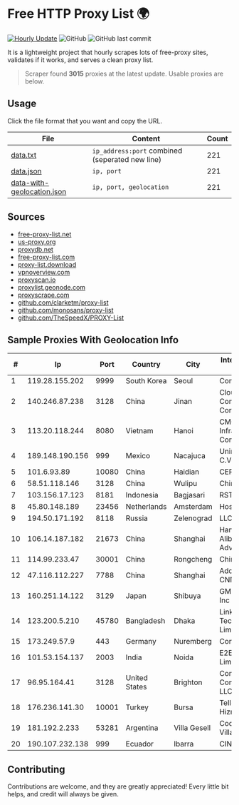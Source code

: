 
# Free HTTP Proxy List 🌍

[![Hourly Update](https://github.com/mertguvencli/http-proxy-list/actions/workflows/main.yml/badge.svg?branch=main)](https://github.com/mertguvencli/http-proxy-list/actions/workflows/main.yml)
![GitHub](https://img.shields.io/github/license/mertguvencli/http-proxy-list)
![GitHub last commit](https://img.shields.io/github/last-commit/mertguvencli/http-proxy-list)

It is a lightweight project that hourly scrapes lots of free-proxy sites, validates if it works, and serves a clean proxy list.


> Scraper found **3015** proxies at the latest update. Usable proxies are below.

## Usage

Click the file format that you want and copy the URL.


|File|Content|Count|
|----|-------|-----|
|[data.txt](https://raw.githubusercontent.com/mertguvencli/http-proxy-list/main/proxy-list/data.txt)|`ip_address:port` combined (seperated new line)|221|
|[data.json](https://raw.githubusercontent.com/mertguvencli/http-proxy-list/main/proxy-list/data.json)|`ip, port`|221|
|[data-with-geolocation.json](https://raw.githubusercontent.com/mertguvencli/http-proxy-list/main/proxy-list/data-with-geolocation.json)|`ip, port, geolocation`|221|

## Sources

* [free-proxy-list.net](https://free-proxy-list.net)
* [us-proxy.org](https://www.us-proxy.org)
* [proxydb.net](http://proxydb.net)
* [free-proxy-list.com](https://free-proxy-list.com/?page=&port=&type%5B%5D=http&type%5B%5D=https&up_time=0&search=Search)
* [proxy-list.download](https://www.proxy-list.download/HTTP)
* [vpnoverview.com](https://vpnoverview.com/privacy/anonymous-browsing/free-proxy-servers)
* [proxyscan.io](https://www.proxyscan.io)
* [proxylist.geonode.com](https://proxylist.geonode.com/api/proxy-list?limit=300&page=1&sort_by=lastChecked&sort_type=desc&protocols=http,https)
* [proxyscrape.com](https://api.proxyscrape.com/v2/?request=displayproxies&protocol=http&timeout=10000&country=all&ssl=all&anonymity=all)
* [github.com/clarketm/proxy-list](https://raw.githubusercontent.com/clarketm/proxy-list/master/proxy-list-raw.txt)
* [github.com/monosans/proxy-list](https://raw.githubusercontent.com/monosans/proxy-list/main/proxies/http.txt)
* [github.com/TheSpeedX/PROXY-List](https://raw.githubusercontent.com/TheSpeedX/PROXY-List/master/http.txt)


## Sample Proxies With Geolocation Info

|#|Ip|Port|Country|City|Internet Service Provider|
|-|--|----|-------|----|-------------------------|
|1|119.28.155.202|9999|South Korea|Seoul|ComsenzNet|
|2|140.246.87.238|3128|China|Jinan|Cloud Computing Corporation|
|3|113.20.118.244|8080|Vietnam|Hanoi|CMC Telecom Infrastructure Company|
|4|189.148.190.156|999|Mexico|Nacajuca|Uninet S.A. de C.V|
|5|101.6.93.89|10080|China|Haidian|CERNET|
|6|58.51.118.146|3128|China|Wulipu|Chinanet|
|7|103.156.17.123|8181|Indonesia|Bagjasari|RSTNET|
|8|45.80.148.189|23456|Netherlands|Amsterdam|Hostgw SRL|
|9|194.50.171.192|8118|Russia|Zelenograd|LLC Baxet|
|10|106.14.187.182|21673|China|Shanghai|Hangzhou Alibaba Advertising Co|
|11|114.99.233.47|30001|China|Rongcheng|Chinanet|
|12|47.116.112.227|7788|China|Shanghai|Addresses CNNIC|
|13|160.251.14.122|3129|Japan|Shibuya|GMO Internet, Inc|
|14|123.200.5.210|45780|Bangladesh|Dhaka|Link3 Technologies Limited|
|15|173.249.57.9|443|Germany|Nuremberg|Contabo GmbH|
|16|101.53.154.137|2003|India|Noida|E2E Networks Limited|
|17|96.95.164.41|3128|United States|Brighton|Comcast Cable Communications, LLC|
|18|176.236.141.30|10001|Turkey|Bursa|Tellcom Iletisim Hizmetleri A.S.|
|19|181.192.2.233|53281|Argentina|Villa Gesell|Coop Telefonica Villa Gesell Ltda|
|20|190.107.232.138|999|Ecuador|Ibarra|CINECABLE TV|



## Contributing

Contributions are welcome, and they are greatly appreciated! Every
little bit helps, and credit will always be given.

